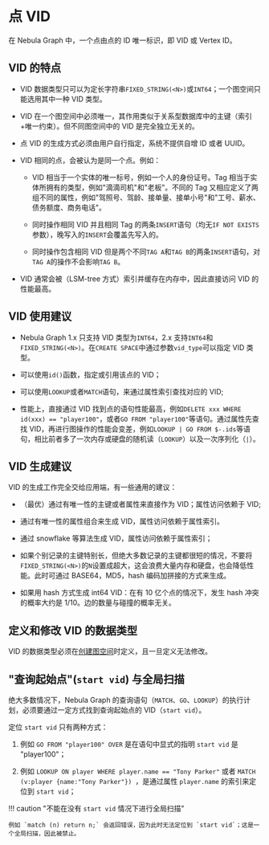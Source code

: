 # 点 VID

在 Nebula Graph 中，一个点由点的 ID 唯一标识，即 VID 或 Vertex ID。

## VID 的特点

- VID 数据类型只可以为定长字符串`FIXED_STRING(<N>)`或`INT64`；一个图空间只能选用其中一种 VID 类型。

- VID 在一个图空间中必须唯一，其作用类似于关系型数据库中的主键（索引+唯一约束）。但不同图空间中的 VID 是完全独立无关的。

- 点 VID 的生成方式必须由用户自行指定，系统不提供自增 ID 或者 UUID。

- VID 相同的点，会被认为是同一个点。例如：
  
  + VID 相当于一个实体的唯一标号，例如一个人的身份证号。Tag 相当于实体所拥有的类型，例如"滴滴司机"和"老板"。不同的 Tag 又相应定义了两组不同的属性，例如"驾照号、驾龄、接单量、接单小号"和"工号、薪水、债务额度、商务电话"。

  + 同时操作相同 VID 并且相同 Tag 的两条`INSERT`语句（均无`IF NOT EXISTS`参数），晚写入的`INSERT`会覆盖先写入的。

  + 同时操作包含相同 VID 但是两个不同`TAG A`和`TAG B`的两条`INSERT`语句，对`TAG A`的操作不会影响`TAG B`。

-  VID 通常会被（LSM-tree 方式）索引并缓存在内存中，因此直接访问 VID 的性能最高。

## VID 使用建议

- Nebula Graph 1.x 只支持 VID 类型为`INT64`，2.x 支持`INT64`和`FIXED_STRING(<N>)`。在`CREATE SPACE`中通过参数`vid_type`可以指定 VID 类型。

- 可以使用`id()`函数，指定或引用该点的 VID；

- 可以使用`LOOKUP`或者`MATCH`语句，来通过属性索引查找对应的 VID;

- 性能上，直接通过 VID 找到点的语句性能最高，例如`DELETE xxx WHERE id(xxx) == "player100"`，或者`GO FROM "player100"`等语句。通过属性先查找 VID，再进行图操作的性能会变差，例如`LOOKUP | GO FROM $-.ids`等语句，相比前者多了一次内存或硬盘的随机读（`LOOKUP`）以及一次序列化（`|`）。

## VID 生成建议

VID 的生成工作完全交给应用端，有一些通用的建议：

- （最优）通过有唯一性的主键或者属性来直接作为 VID；属性访问依赖于 VID;

- 通过有唯一性的属性组合来生成 VID，属性访问依赖于属性索引。

- 通过 snowflake 等算法生成 VID，属性访问依赖于属性索引；

- 如果个别记录的主键特别长，但绝大多数记录的主键都很短的情况，不要将`FIXED_STRING(<N>)`的`N`设置成超大，这会浪费大量内存和硬盘，也会降低性能。此时可通过 BASE64，MD5，hash 编码加拼接的方式来生成。

- 如果用 hash 方式生成 int64 VID：在有 10 亿个点的情况下，发生 hash 冲突的概率大约是 1/10。边的数量与碰撞的概率无关。

## 定义和修改 VID 的数据类型

VID 的数据类型必须在[创建图空间](../3.ngql-guide/9.space-statements/1.create-space.md)时定义，且一旦定义无法修改。

## "查询起始点"(`start vid`) 与全局扫描

绝大多数情况下，Nebula Graph 的查询语句（`MATCH`、`GO`、`LOOKUP`）的执行计划，必须要通过一定方式找到查询起始点的 VID（`start vid`）。

定位 `start vid` 只有两种方式：

1. 例如 `GO FROM "player100" OVER` 是在语句中显式的指明 `start vid` 是 "player100"；

2. 例如 `LOOKUP ON player WHERE player.name == "Tony Parker"` 或者 `MATCH (v:player {name:"Tony Parker"}) `，是通过属性 `player.name` 的索引来定位到 `start vid`；

!!! caution "不能在没有 `start vid` 情况下进行全局扫描"

    例如 `match (n) return n;` 会返回错误，因为此时无法定位到 `start vid`；这是一个全局扫描，因此被禁止。
